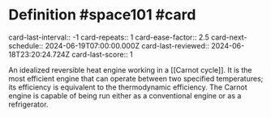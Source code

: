 # Definition #space101 #card
card-last-interval:: -1
card-repeats:: 1
card-ease-factor:: 2.5
card-next-schedule:: 2024-06-19T07:00:00.000Z
card-last-reviewed:: 2024-06-18T23:20:24.724Z
card-last-score:: 1

An idealized reversible heat engine working in a [[Carnot cycle]]. It is the
most efficient engine that can operate between two specified
temperatures; its efficiency is equivalent to the thermodynamic
efficiency. The Carnot engine is capable of being run either as a
conventional engine or as a refrigerator.